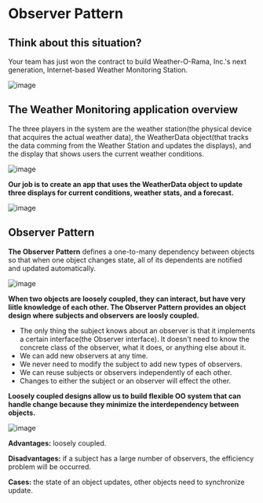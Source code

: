 # Observer Pattern
## Think about this situation?
Your team has just won the contract to build Weather-O-Rama, Inc.'s next generation, Internet-based Weather Monitoring Station.

![image](/ObseverPattern/P1.PNG)

## The Weather Monitoring application overview
The three players in the system are the weather station(the physical device that acquires the actual weather data), the WeatherData object(that tracks the data comming from the Weather Station and updates the displays), and the display that shows users the current weather conditions.

![image](/ObseverPattern/P2.PNG)

**Our job is to create an app that uses the WeatherData object to update three displays for current conditions, weather stats, and a forecast.**

![image](/ObseverPattern/P3.PNG)

## Observer Pattern
**The Observer Pattern** defines a one-to-many dependency between objects so that when one object changes state, all of its dependents are notified and updated automatically.

![image](/ObseverPattern/Obserber.png)

**When two objects are loosely coupled, they can interact, but have very liitle knowledge of each other. The Observer Pattern provides an object design where subjects and observers are loosly coupled.**
- The only thing the subject knows about an observer is that it implements a certain interface(the Observer interface). It doesn't need to know the concrete class of the observer, what it does, or anything else about it.
- We can add new observers at any time.
- We never need to modify the subject to add new types of observers.
- We can reuse subjects or observers independently of each other.
- Changes to either the subject or an observer will effect the other.

**Loosely coupled designs allow us to build flexible OO system that can handle change because they minimize the interdependency between objects.**

![image](/ObseverPattern/WeatherStation.png)


**Advantages:** loosely coupled.

**Disadvantages:** if a subject has a large number of observers, the efficiency problem will be occurred.

**Cases:** the state of an object updates, other objects need to synchronize update.
